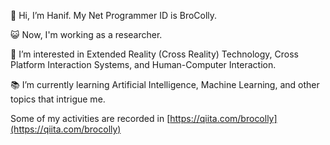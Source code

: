 👋 Hi, I’m Hanif. My Net Programmer ID is BroColly.
<br>

😺 Now, I'm working as a researcher.
<br>

👀 I’m interested in Extended Reality (Cross Reality) Technology, Cross Platform Interaction Systems, and Human-Computer Interaction.
<br>

📚 I’m currently learning Artificial Intelligence, Machine Learning, and other topics that intrigue me.
<br>

Some of my activities are recorded in [https://qiita.com/brocolly](https://qiita.com/brocolly)
